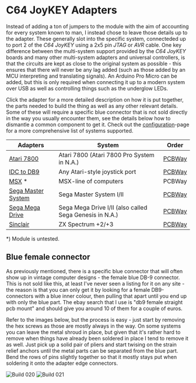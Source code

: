 # C64 JoyKEY Adapters
Instead of adding a ton of jumpers to the module with the aim of accounting for every system known to man, I instead chose to leave those details up to the adapter. These generally slot into the specific system, connecteded up to port 2 of the *C64 JoyKEY* using a 2x5 pin *JTAG* or *AVR* cable. One key difference between the multi-system support provided by the *C64 JoyKEY* boards and many other multi-system adapters and universal controllers, is that the circuits are kept as close to the original system as possible - this ensures that there will never be any lag added (such as those added by an MCU interpreting and translating signals). An Arduino Pro Micro can be added, but this is only required when connecting it up to a modern system over USB as well as controlling things such as the underglow LEDs.

Click the adapter for a more detailed description on how it is put together, the parts needed to build the thing as well as any other relevant details. Some of these will require a specific blue connector that is not sold directly in the way you usually encounter them, see the details below how to dismantle a common component to get it. Check out the [configuration](https://github.com/tebl/C64-JoyKEY/blob/main/documentation/configuration.md)-page for a more comprehensive list of systems supported.

| Adapters                                                                                           | System                                                    | Order   |
| -------------------------------------------------------------------------------------------------- | --------------------------------------------------------- | ------- |
| [Atari 7800](https://github.com/tebl/C64-JoyKEY/tree/main/adapters/Atari%207800)                   | Atari 7800 (Atari 7800 Pro System in N.A.)                | [PCBWay](https://www.pcbway.com/project/shareproject/C64_JoyKEY__Atari_7800_adapter_.html)
| [IDC to DB9](https://github.com/tebl/C64-JoyKEY/tree/main/adapters/IDC%20to%20DB9)                 | Any Atari-style joystick port                             | [PCBWay](https://www.pcbway.com/project/shareproject/C64_JoyKEY__IDC_to_DB9_.html)
| [MSX](https://github.com/tebl/C64-JoyKEY/tree/main/adapters/MSX) *                                 | MSX-line of computers                                     | PCBWay
| [Sega Master System](https://github.com/tebl/C64-JoyKEY/tree/main/adapters/Sega%20Master%20System) | Sega Master System I/II                                   | [PCBWay](https://www.pcbway.com/project/shareproject/C64_JoyKEY__Sega_Master_System_adapter_.html)
| [Sega Mega Drive](https://github.com/tebl/C64-JoyKEY/tree/main/adapters/Sega%20Mega%20Drive)       | Sega Mega Drive I/II (also called Sega Genesis in N.A.)   | [PCBWay](https://www.pcbway.com/project/shareproject/C64_JoyKEY__Sega_Mega_Drive_Genesis_adapter_.html)
| [Sinclair](https://github.com/tebl/C64-JoyKEY/tree/main/adapters/Sinclair)                         | ZX Spectrum +2/+3                                         | [PCBWay](https://www.pcbway.com/project/shareproject/C64_JoyKEY__Sinclair_adapter_.html)

*) Module is untested.

## Blue female connector
As previously mentioned, there is a specific blue connector that will often show up in vintage computer designs - the female blue DB-9 connector. This is not sold like this, at least I've never seen a listing for it on any site - the reason is that you can only get it by looking for a female DB9-connectors with a blue inner colour, then pulling that apart until you end up with only the blue part. The ebay search that I use is "db9 female straight pcb mount" and should give you around 10 of them for a couple of euros.

Refer to the images below, but the process is easy - just start by removing the hex screws as those are mostly always in the way. On some systems you can leave the metal shroud in place, but given that it's rather hard to remove when things have already been soldered in place I tend to remove it as well. Just pick up a solid pair of pliers and start twising on the strain relief anchors until the metal parts can be separated from the blue part. Bend the rows of pins slightly together so that it mostly stays put when soldering it onto the adapter edge connectors.

![Build 020](https://github.com/tebl/C64-JoyKEY/raw/main/gallery/build_020.jpg)
![Build 021](https://github.com/tebl/C64-JoyKEY/raw/main/gallery/build_021.jpg)